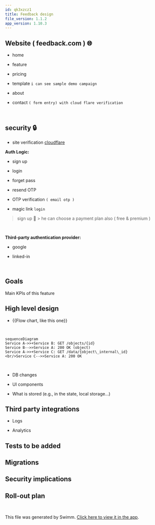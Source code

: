 ```yaml
---
id: qk3xzcz1
title: Feedback design
file_version: 1.1.2
app_version: 1.10.3
---
```


## Website ( feedback.com ) 🌐

*   home

*   feature

*   pricing

*   template `i can see sample demo campaign`

*   about

*   contact `( form entry) with cloud flare verification`
<br/>

## security 🔒

*   site verification [cloudflare](https://cloudflare.com/)

**Auth Logic:**

*   sign up

*   login

*   forget pass

*   resend OTP

*   OTP verification `( email otp )`

*   magic link `login`

> sign up 👀 > he can choose a payment plan also ( free & premium )

<br/>

**Third-party authentication provider:**

*   google

*   linked-in
<br/>

## Goals

Main KPIs of this feature

## High level design

*   {{Flow chart, like this one}}

<br/>

<!--MERMAID {width:100}-->
```mermaid
sequenceDiagram
Service A->>+Service B: GET /objects/{id}
Service B-->>Service A: 200 OK (object)
Service A->>+Service C: GET /data/{object\_internal\_id}
<br/>Service C-->>Service A: 200 OK
```
<!--MCONTENT {content: "sequenceDiagram<br/>\nService A->>+Service B: GET /objects/{id}<br/>\nService B\\-\\-\\>>Service A: 200 OK (object)<br/>\nService A->>+Service C: GET /data/{object\\_internal\\_id}<br/>\n<br/>Service C\\-\\-\\>>Service A: 200 OK<br/>"} --->

<br/>

*   DB changes

*   UI components

*   What is stored (e.g., in the state, local storage...)

## Third party integrations

*   Logs

*   Analytics

## Tests to be added

## Migrations

## Security implications

## Roll-out plan

<br/>

This file was generated by Swimm. [Click here to view it in the app](https://app.swimm.io/repos/Z2l0aHViJTNBJTNBZmVlZGJhY2stZGlhZ3JhbXMlM0ElM0FqYWNrc29ua2FzaTE=/docs/qk3xzcz1).
